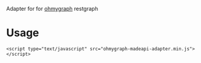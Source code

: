 Adapter for for [ohmygraph](https://npmjs.org/packages/ohmygraph) restgraph

# Usage

    <script type="text/javascript" src="ohmygraph-madeapi-adapter.min.js"></script>

